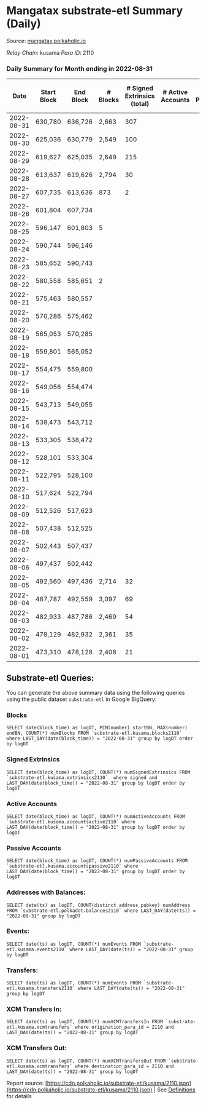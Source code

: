 # Mangatax substrate-etl Summary (Daily)

_Source_: [mangatax.polkaholic.io](https://mangatax.polkaholic.io)

*Relay Chain*: kusama
*Para ID*: 2110



### Daily Summary for Month ending in 2022-08-31


| Date | Start Block | End Block | # Blocks | # Signed Extrinsics (total) | # Active Accounts | # Passive | # New | # Addresses with Balances | # Events | # Transfers | # XCM Transfers In | # XCM Transfers Out | Issues | 
| ---- | ----------- | --------- | -------- | --------------------------- | ----------------- | --------- | ----- | ------------------------- | -------- | ----------- | ------------------ | ------------------- | ------ |
| 2022-08-31 | 630,780 | 636,726 | 2,663 | 307 |  |  |  | 1,262 | 6,257 | 2  | 86 ($18,057.93) | 23 ($6,889.45) |  |
| 2022-08-30 | 625,036 | 630,779 | 2,549 | 100 |  |  |  |  | 5,342 | 3  | 26 ($23,648.26) | 1 ($318.66) |  |
| 2022-08-29 | 619,627 | 625,035 | 2,649 | 215 |  |  |  |  | 5,660 | 3  | 88 ($3,883.79) | 6 ($152.83) |  |
| 2022-08-28 | 613,637 | 619,626 | 2,794 | 30 |  |  |  |  | 5,758 |   | 5 ($452.30) | 3 ($88.94) |  |
| 2022-08-27 | 607,735 | 613,636 | 873 | 2 |  |  |  |  | 1,796 |   | 2 ($419.22) |   |  |
| 2022-08-26 | 601,804 | 607,734 |  |  |  |  |  |  |  |   | 3 ($707.71) |   |  |
| 2022-08-25 | 596,147 | 601,803 | 5 |  |  |  |  |  |  |   | 2 ($48.63) | 2 ($173.57) |  |
| 2022-08-24 | 590,744 | 596,146 |  |  |  |  |  |  |  |   | 12 ($178.59) |   |  |
| 2022-08-23 | 585,652 | 590,743 |  |  |  |  |  |  |  |   | 4 ($294.74) |   |  |
| 2022-08-22 | 580,558 | 585,651 | 2 |  |  |  |  |  |  |   | 5 ($190.85) | 1 ($171.64) |  |
| 2022-08-21 | 575,463 | 580,557 |  |  |  |  |  |  |  |   | 3 ($129.96) |   |  |
| 2022-08-20 | 570,286 | 575,462 |  |  |  |  |  |  |  |   |   |   |  |
| 2022-08-19 | 565,053 | 570,285 |  |  |  |  |  |  |  |   | 3 ($927.21) |   |  |
| 2022-08-18 | 559,801 | 565,052 |  |  |  |  |  |  |  |   |   |   |  |
| 2022-08-17 | 554,475 | 559,800 |  |  |  |  |  |  |  |   | 2 ($1,464.12) |   |  |
| 2022-08-16 | 549,056 | 554,474 |  |  |  |  |  |  |  |   |   |   |  |
| 2022-08-15 | 543,713 | 549,055 |  |  |  |  |  |  |  |   | 1 ($5.92) |   |  |
| 2022-08-14 | 538,473 | 543,712 |  |  |  |  |  |  |  |   | 1 ($6.20) |   |  |
| 2022-08-13 | 533,305 | 538,472 |  |  |  |  |  |  |  |   | 2 ($138.15) |   |  |
| 2022-08-12 | 528,101 | 533,304 |  |  |  |  |  |  |  |   | 3 ($133.53) |   |  |
| 2022-08-11 | 522,795 | 528,100 |  |  |  |  |  |  |  |   | 3 ($91.87) |   |  |
| 2022-08-10 | 517,624 | 522,794 |  |  |  |  |  |  |  |   | 1 ($147.02) |   |  |
| 2022-08-09 | 512,526 | 517,623 |  |  |  |  |  |  |  |   |   |   |  |
| 2022-08-08 | 507,438 | 512,525 |  |  |  |  |  |  |  |   | 6 ($19,176.90) |   |  |
| 2022-08-07 | 502,443 | 507,437 |  |  |  |  |  |  |  |   |   |   |  |
| 2022-08-06 | 497,437 | 502,442 |  |  |  |  |  |  |  |   |   |   |  |
| 2022-08-05 | 492,560 | 497,436 | 2,714 | 32 |  |  |  |  | 5,549 |   | 2 ($666.01) | 4 ($219.76) |  |
| 2022-08-04 | 487,787 | 492,559 | 3,097 | 69 |  |  |  | 1,182 | 6,393 | 1  | 2 ($12.94) | 7 ($2,587.15) |  |
| 2022-08-03 | 482,933 | 487,786 | 2,469 | 54 |  |  |  |  | 5,120 | 4  |   | 7 ($1,577.60) |  |
| 2022-08-02 | 478,129 | 482,932 | 2,361 | 35 |  |  |  |  | 4,900 |   | 2 ($37.76) | 3 ($2,555.75) |  |
| 2022-08-01 | 473,310 | 478,128 | 2,408 | 21 |  |  |  | 1,181 | 4,887 | 2  | 2 ($463.58) | 2 ($72.78) |  |

## Substrate-etl Queries:
You can generate the above summary data using the following queries using the public dataset `substrate-etl` in Google BigQuery:


### Blocks
```
SELECT date(block_time) as logDT, MIN(number) startBN, MAX(number) endBN, COUNT(*) numBlocks FROM `substrate-etl.kusama.blocks2110`  where LAST_DAY(date(block_time)) = "2022-08-31" group by logDT order by logDT
```


### Signed Extrinsics
```
SELECT date(block_time) as logDT, COUNT(*) numSignedExtrinsics FROM `substrate-etl.kusama.extrinsics2110`  where signed and LAST_DAY(date(block_time)) = "2022-08-31" group by logDT order by logDT
```


### Active Accounts
```
SELECT date(block_time) as logDT, COUNT(*) numActiveAccounts FROM `substrate-etl.kusama.accountsactive2110` where LAST_DAY(date(block_time)) = "2022-08-31" group by logDT order by logDT
```


### Passive Accounts
```
SELECT date(block_time) as logDT, COUNT(*) numPassiveAccounts FROM `substrate-etl.kusama.accountspassive2110` where LAST_DAY(date(block_time)) = "2022-08-31" group by logDT order by logDT
```


### Addresses with Balances:
```
SELECT date(ts) as logDT, COUNT(distinct address_pubkey) numAddress FROM `substrate-etl.polkadot.balances2110` where LAST_DAY(date(ts)) = "2022-08-31" group by logDT
```


### Events:
```
SELECT date(ts) as logDT, COUNT(*) numEvents FROM `substrate-etl.kusama.events2110` where LAST_DAY(date(ts)) = "2022-08-31" group by logDT
```


### Transfers:
```
SELECT date(ts) as logDT, COUNT(*) numEvents FROM `substrate-etl.kusama.transfers2110` where LAST_DAY(date(ts)) = "2022-08-31" group by logDT
```


### XCM Transfers In:
```
SELECT date(ts) as logDT, COUNT(*) numXCMTransfersIn FROM `substrate-etl.kusama.xcmtransfers` where origination_para_id = 2110 and LAST_DAY(date(ts)) = "2022-08-31" group by logDT
```


### XCM Transfers Out:
```
SELECT date(ts) as logDT, COUNT(*) numXCMTransfersOut FROM `substrate-etl.kusama.xcmtransfers` where destination_para_id = 2110 and LAST_DAY(date(ts)) = "2022-08-31" group by logDT
```



Report source: [https://cdn.polkaholic.io/substrate-etl/kusama/2110.json](https://cdn.polkaholic.io/substrate-etl/kusama/2110.json) | See [Definitions](/DEFINITIONS.md) for details
